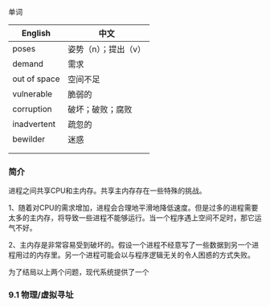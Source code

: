 单词

| English      | 中文                 |
| ------------ | -------------------- |
| poses        | 姿势（n）；提出（v） |
| demand       | 需求                 |
| out of space | 空间不足             |
| vulnerable   | 脆弱的               |
| corruption   | 破坏；破败；腐败     |
| inadvertent  | 疏忽的               |
| bewilder     | 迷惑                 |
|              |                      |
|              |                      |



### 简介

进程之间共享CPU和主内存。共享主内存存在一些特殊的挑战。

1、随着对CPU的需求增加，进程会合理地平滑地降低速度。但是过多的进程需要太多的主内存，将导致一些进程不能够运行。当一个程序遇上空间不足时，那它运气不好。

2、主内存是非常容易受到破坏的。假设一个进程不经意写了一些数据到另一个进程用过的内存里。另一个进程可能会以与程序逻辑无关的令人困惑的方式失败。

为了结局以上两个问题，现代系统提供了一个

### 9.1 物理/虚拟寻址



